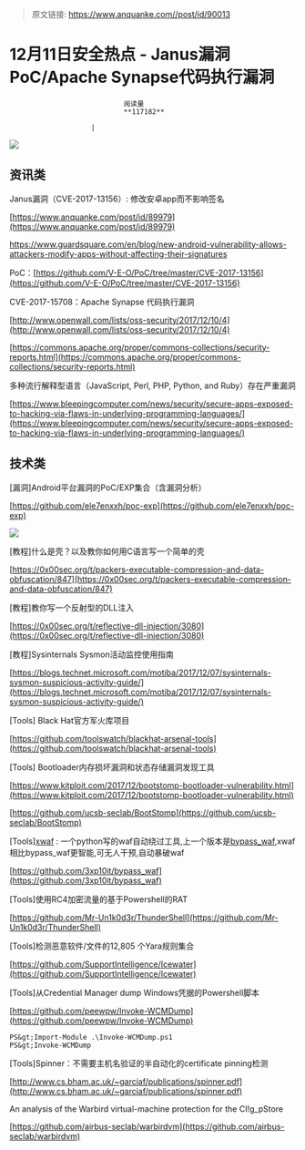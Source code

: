 > 原文链接: https://www.anquanke.com//post/id/90013 


# 12月11日安全热点 - Janus漏洞PoC/Apache Synapse代码执行漏洞


                                阅读量   
                                **117182**
                            
                        |
                        
                                                                                    



[![](https://p4.ssl.qhimg.com/t010e95f0791146112c.png)](https://p4.ssl.qhimg.com/t010e95f0791146112c.png)



## 资讯类

Janus漏洞（CVE-2017-13156）: 修改安卓app而不影响签名

[https://www.anquanke.com/post/id/89979](https://www.anquanke.com/post/id/89979)

https://www.guardsquare.com/en/blog/new-android-vulnerability-allows-attackers-modify-apps-without-affecting-their-signatures

PoC：[https://github.com/V-E-O/PoC/tree/master/CVE-2017-13156](https://github.com/V-E-O/PoC/tree/master/CVE-2017-13156)



CVE-2017-15708：Apache Synapse 代码执行漏洞

[http://www.openwall.com/lists/oss-security/2017/12/10/4](http://www.openwall.com/lists/oss-security/2017/12/10/4)

[https://commons.apache.org/proper/commons-collections/security-reports.html](https://commons.apache.org/proper/commons-collections/security-reports.html)



多种流行解释型语言（JavaScript, Perl, PHP, Python, and Ruby）存在严重漏洞

[https://www.bleepingcomputer.com/news/security/secure-apps-exposed-to-hacking-via-flaws-in-underlying-programming-languages/](https://www.bleepingcomputer.com/news/security/secure-apps-exposed-to-hacking-via-flaws-in-underlying-programming-languages/)



## 技术类

[漏洞]Android平台漏洞的PoC/EXP集合（含漏洞分析）

[https://github.com/ele7enxxh/poc-exp](https://github.com/ele7enxxh/poc-exp)

[![](https://p2.ssl.qhimg.com/t01696424d10d09c9c0.png)](https://p2.ssl.qhimg.com/t01696424d10d09c9c0.png)



[教程]什么是壳？以及教你如何用C语言写一个简单的壳

[https://0x00sec.org/t/packers-executable-compression-and-data-obfuscation/847](https://0x00sec.org/t/packers-executable-compression-and-data-obfuscation/847)



[教程]教你写一个反射型的DLL注入

[https://0x00sec.org/t/reflective-dll-injection/3080](https://0x00sec.org/t/reflective-dll-injection/3080)



[教程]Sysinternals Sysmon活动监控使用指南

[https://blogs.technet.microsoft.com/motiba/2017/12/07/sysinternals-sysmon-suspicious-activity-guide/](https://blogs.technet.microsoft.com/motiba/2017/12/07/sysinternals-sysmon-suspicious-activity-guide/)



[Tools] Black Hat官方军火库项目

[https://github.com/toolswatch/blackhat-arsenal-tools](https://github.com/toolswatch/blackhat-arsenal-tools)



[Tools] Bootloader内存损坏漏洞和状态存储漏洞发现工具

[https://www.kitploit.com/2017/12/bootstomp-bootloader-vulnerability.html](https://www.kitploit.com/2017/12/bootstomp-bootloader-vulnerability.html)

[https://github.com/ucsb-seclab/BootStomp](https://github.com/ucsb-seclab/BootStomp)



[Tools][xwaf](https://github.com/3xp10it/bypass_waf/blob/master/xwaf.py) : 一个python写的waf自动绕过工具,上一个版本是[bypass_waf](https://github.com/3xp10it/bypass_waf/blob/master/bypass_waf.py),xwaf相比bypass_waf更智能,可无人干预,自动暴破waf

[https://github.com/3xp10it/bypass_waf](https://github.com/3xp10it/bypass_waf)



[Tools]使用RC4加密流量的基于Powershell的RAT

[https://github.com/Mr-Un1k0d3r/ThunderShell](https://github.com/Mr-Un1k0d3r/ThunderShell)



[Tools]检测恶意软件/文件的12,805 个Yara规则集合

[https://github.com/SupportIntelligence/Icewater](https://github.com/SupportIntelligence/Icewater)



[Tools]从Credential Manager dump Windows凭据的Powershell脚本

[https://github.com/peewpw/Invoke-WCMDump](https://github.com/peewpw/Invoke-WCMDump)

```
PS&gt;Import-Module .\Invoke-WCMDump.ps1
PS&gt;Invoke-WCMDump
```



[Tools]Spinner：不需要主机名验证的半自动化的certificate pinning检测

[http://www.cs.bham.ac.uk/~garciaf/publications/spinner.pdf](http://www.cs.bham.ac.uk/~garciaf/publications/spinner.pdf)



An analysis of the Warbird virtual-machine protection for the CI!g_pStore

[https://github.com/airbus-seclab/warbirdvm](https://github.com/airbus-seclab/warbirdvm)
